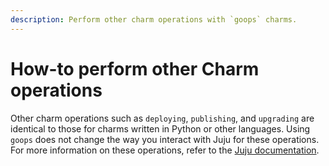 ```yaml
---
description: Perform other charm operations with `goops` charms.
---
```


# How-to perform other Charm operations

Other charm operations such as `deploying`, `publishing`, and `upgrading` are identical to those for charms written in Python or other languages. Using `goops` does not change the way you interact with Juju for these operations. For more information on these operations, refer to the [Juju documentation](https://documentation.ubuntu.com/juju/3.6/).
